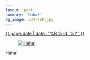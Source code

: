 ```yaml
---
layout: post
summary: 'Haha!'
og_image: 334-480.jpg
---
```


<div class="post">
 <time>
  <a href="/334">
   {{ page.date | date: "%B %-d, %Y" }}
  </a>
 </time>
 <a href="/334">
  <figure data-taken="6/24/2014">
   <img alt="Haha!" sizes="(min-width: 700px) 50vw, calc(100vw - 2rem)" src="{{ site.assets_url }}/334-240.jpg" srcset="{{ site.assets_url }}/334-480.jpg 480w, {{ site.assets_url }}/334-360.jpg 360w, {{ site.assets_url }}/334-240.jpg 240w, {{ site.assets_url }}/334-120.jpg 120w"/>
  </figure>
 </a>
 <span>
  Haha!
 </span>
</div>

